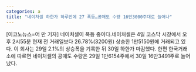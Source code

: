 ```yaml
---
categories: a
title: "네이처셀 하한가 하루만에 27 폭등…공매도 수량 16만3000주대로 늘어나"
---
```

[이코노뉴스=어 만 기자] 네이처셀이 폭등 중이다.네이처셀은 4일 코스닥 시장에서 오후 2시55분 현재 전 거래일보다 26.78%(3200원) 상승한 1만5150원에 거래되고 있다. 이 회사는 29일 2.1%의 상승폭을 기록한 뒤 30일 하한가 마감했다. 한편 한국거래소에 따르면 네이처셀의 공매도 수량은 29일 1만6154주에서 30일 16만3491주로 늘어났다.